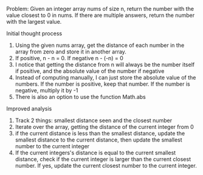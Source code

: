 Problem:
Given an integer array nums of size n, return the number with the value closest to 0 in nums. If there are multiple answers, return the number with the largest value.

Initial thought process

1. Using the given nums array, get the distance of each number in the array from zero and store it in another array.
2. If positive, n - n = 0. If negative n - (-n) = 0
3. I notice that getting the distance from n will always be the number itself if positive, and the absolute value of the number if negative
4. Instead of computing manually, I can just store the absolute value of the numbers. If the number is positive, keep that number. If the number is negative, multiply it by -1
5. There is also an option to use the function Math.abs

Improved analysis
1. Track 2 things: smallest distance seen and the closest number
2. Iterate over the array, getting the distance of the current integer from 0
3. if the current distance is less than the smallest distance, update the smallest distance to the current distance, then update the smallest number to the current integer
4. If the current integers's distance is equal to the current smallest distance, check if the current integer is larger than the current closest number. If yes, update the current closest number to the current integer.